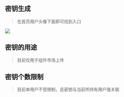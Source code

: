 ## 密钥生成
> 在首页用户头像下面即可找到入口

![](/node/docs-static/HowToSecretKey-1.png)

## 密钥的用途
> 目前仅用于组件市场上传

## 密钥个数限制
> 目前单用户不受限制，且密钥与当前所持有用户强关联
